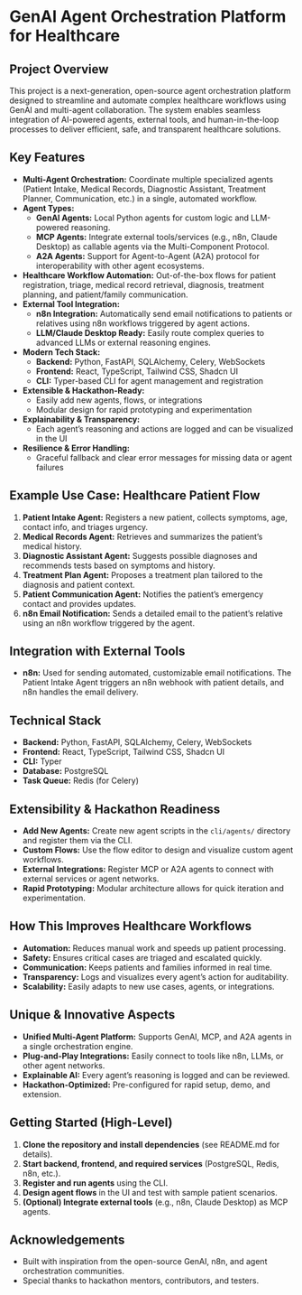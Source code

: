 # GenAI Agent Orchestration Platform for Healthcare

## Project Overview
This project is a next-generation, open-source agent orchestration platform designed to streamline and automate complex healthcare workflows using GenAI and multi-agent collaboration. The system enables seamless integration of AI-powered agents, external tools, and human-in-the-loop processes to deliver efficient, safe, and transparent healthcare solutions.

## Key Features
- **Multi-Agent Orchestration:** Coordinate multiple specialized agents (Patient Intake, Medical Records, Diagnostic Assistant, Treatment Planner, Communication, etc.) in a single, automated workflow.
- **Agent Types:**
  - **GenAI Agents:** Local Python agents for custom logic and LLM-powered reasoning.
  - **MCP Agents:** Integrate external tools/services (e.g., n8n, Claude Desktop) as callable agents via the Multi-Component Protocol.
  - **A2A Agents:** Support for Agent-to-Agent (A2A) protocol for interoperability with other agent ecosystems.
- **Healthcare Workflow Automation:** Out-of-the-box flows for patient registration, triage, medical record retrieval, diagnosis, treatment planning, and patient/family communication.
- **External Tool Integration:**
  - **n8n Integration:** Automatically send email notifications to patients or relatives using n8n workflows triggered by agent actions.
  - **LLM/Claude Desktop Ready:** Easily route complex queries to advanced LLMs or external reasoning engines.
- **Modern Tech Stack:**
  - **Backend:** Python, FastAPI, SQLAlchemy, Celery, WebSockets
  - **Frontend:** React, TypeScript, Tailwind CSS, Shadcn UI
  - **CLI:** Typer-based CLI for agent management and registration
- **Extensible & Hackathon-Ready:**
  - Easily add new agents, flows, or integrations
  - Modular design for rapid prototyping and experimentation
- **Explainability & Transparency:**
  - Each agent’s reasoning and actions are logged and can be visualized in the UI
- **Resilience & Error Handling:**
  - Graceful fallback and clear error messages for missing data or agent failures

## Example Use Case: Healthcare Patient Flow
1. **Patient Intake Agent:** Registers a new patient, collects symptoms, age, contact info, and triages urgency.
2. **Medical Records Agent:** Retrieves and summarizes the patient’s medical history.
3. **Diagnostic Assistant Agent:** Suggests possible diagnoses and recommends tests based on symptoms and history.
4. **Treatment Plan Agent:** Proposes a treatment plan tailored to the diagnosis and patient context.
5. **Patient Communication Agent:** Notifies the patient’s emergency contact and provides updates.
6. **n8n Email Notification:** Sends a detailed email to the patient’s relative using an n8n workflow triggered by the agent.

## Integration with External Tools
- **n8n:** Used for sending automated, customizable email notifications. The Patient Intake Agent triggers an n8n webhook with patient details, and n8n handles the email delivery.


## Technical Stack
- **Backend:** Python, FastAPI, SQLAlchemy, Celery, WebSockets
- **Frontend:** React, TypeScript, Tailwind CSS, Shadcn UI
- **CLI:** Typer
- **Database:** PostgreSQL
- **Task Queue:** Redis (for Celery)

## Extensibility & Hackathon Readiness
- **Add New Agents:** Create new agent scripts in the `cli/agents/` directory and register them via the CLI.
- **Custom Flows:** Use the flow editor to design and visualize custom agent workflows.
- **External Integrations:** Register MCP or A2A agents to connect with external services or agent networks.
- **Rapid Prototyping:** Modular architecture allows for quick iteration and experimentation.

## How This Improves Healthcare Workflows
- **Automation:** Reduces manual work and speeds up patient processing.
- **Safety:** Ensures critical cases are triaged and escalated quickly.
- **Communication:** Keeps patients and families informed in real time.
- **Transparency:** Logs and visualizes every agent’s action for auditability.
- **Scalability:** Easily adapts to new use cases, agents, or integrations.

## Unique & Innovative Aspects
- **Unified Multi-Agent Platform:** Supports GenAI, MCP, and A2A agents in a single orchestration engine.
- **Plug-and-Play Integrations:** Easily connect to tools like n8n, LLMs, or other agent networks.
- **Explainable AI:** Every agent’s reasoning is logged and can be reviewed.
- **Hackathon-Optimized:** Pre-configured for rapid setup, demo, and extension.

## Getting Started (High-Level)
1. **Clone the repository and install dependencies** (see README.md for details).
2. **Start backend, frontend, and required services** (PostgreSQL, Redis, n8n, etc.).
3. **Register and run agents** using the CLI.
4. **Design agent flows** in the UI and test with sample patient scenarios.
5. **(Optional) Integrate external tools** (e.g., n8n, Claude Desktop) as MCP agents.

## Acknowledgements
- Built with inspiration from the open-source GenAI, n8n, and agent orchestration communities.
- Special thanks to hackathon mentors, contributors, and testers.
